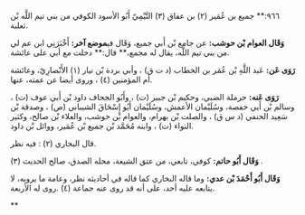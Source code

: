 ٩٦٦:** جميع بن عُمَير (٢) بن عفاق (٣) التَّيْمِيّ أَبُو الأسود الكوفي من بني تيم اللَّه بْن ثعلبة.

**وَقَال العوام بْن حوشب:** عن جامع بْن أَبي جميع، وَقَال في**موضع آخر:** أَخْبَرَنِي ابن عم لي من بني تيم اللَّه، يقال له مجمع،** قال:** دخلت مع أبي على عائشة.

**رَوَى عَن:** عَبد اللَّهِ بْن عُمَر بن الخطاب (د ت ق) ، وأبي بردة بْن نيار (١) الأَنْصارِيّ، وعائشة أم المؤمنين (٤) ، وروى أيضا عن عمته، عنها.

**رَوَى عَنه:** حرملة الضبي، وحكيم بْن جبير (ت) ، وأَبُو الجحاف داود بْن أَبي عوف (ت) ، وسالم بْن أَبي حفصة، وسُلَيْمان الأعمش، وسُلَيْمان أَبُو إِسْحَاقَ الشيباني (ص) ، وصدقة بْن سَعِيد الحنفي (د س ق) ، والصلت بْن بهرام، والعوام بْن حوشب، والعلاء بْن صالح، وكثير النواء (ت) ، وابنه مُحَمَّد بْن جميع بْن عُمَير، ووائل بْن داود.

قال البخاري (٢) : فيه نظر.

**وَقَال أَبُو حاتم:** كوفي، تابعي، من عتق الشيعة، محله الصدق، صالح الحديث (٣) .

**وَقَال أَبُو أَحْمَدَ بْن عدي:** وما قاله البخاري كما قاله في أحاديثه نظر، وعامة ما يرويه، لا يتابعه عليه أحد، على أنه قد روى عنه جماعة (٤) .روى له الأربعة.

**